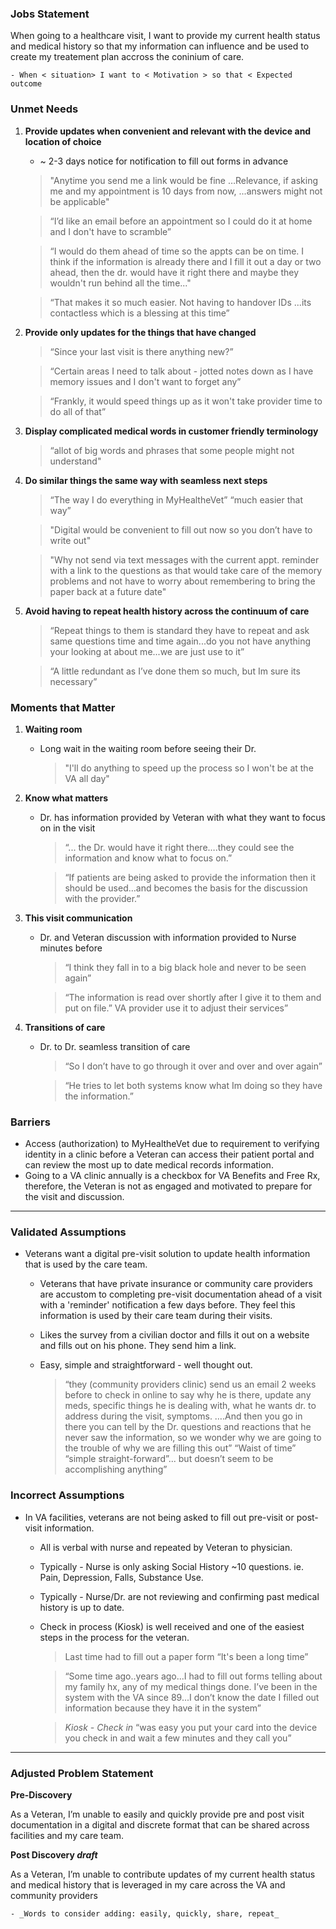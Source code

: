 ### Jobs Statement
When going to a healthcare visit, I want to provide my current health status and medical history so that my information can influence and be used to create my treatement plan accross the coninium of care. 

	- When < situation> I want to < Motivation > so that < Expected outcome

### Unmet Needs
1. **Provide updates when convenient and relevant with the device and location of choice**
	- ~ 2-3 days notice for notification to fill out forms in advance
	
	>  "Anytime you send me a link would be fine …Relevance, if asking me and my appointment is 10 days from now, ...answers might not be applicable"

	>  “I’d like an email before an appointment so I could do it at home and I don't have to scramble”

	> “I would do them ahead of time so the appts can be on time. I think if  the information is already there and I fill it out a day or two ahead,  then the dr. would have it right there and maybe they wouldn't run behind all the time..."

	> “That makes it so much easier. Not having to handover IDs ...its contactless which is a blessing at this time” 

2.  **Provide only updates for the things that have changed**
	 > “Since your last visit is there anything new?”
	 
	 > “Certain areas I need to talk about - jotted notes down as I have memory issues and I don't want to forget any”
	 
	 >  “Frankly, it would speed things up as it won't take provider time to do all of that”

4. **Display complicated medical words in customer friendly terminology** 
	 > “allot of big words and phrases that some people might not understand"

5. **Do similar things the same way with seamless next steps**
	> “The way I do everything in MyHealtheVet” “much easier that way” 
	
	> "Digital would be convenient to fill out now so you don’t have to write out"

	> "Why not send via text messages with the current appt. reminder with a link to the questions as that would take care of the memory problems and not have to worry about remembering to bring the paper back at a future date"
	
6. **Avoid having to repeat health history across the continuum of care**	
	 > “Repeat things to them is standard they have to repeat and ask same questions time and time again...do you not have anything your looking at about me...we are just use to it”
		
	> “A little redundant as I’ve done them so much, but Im sure its necessary”

### Moments that Matter
1.  **Waiting room** 
	- Long wait in the waiting room before seeing their Dr.
		> "I'll do anything to speed up the process so I won't be at the VA all day"

2. **Know what matters** 
	- Dr. has information provided by Veteran with what they want to focus on in the visit
	 	> “... the Dr. would have it right there….they could see the information and know what to focus on.”
		
		> “If patients are being asked to provide the information then it should be used…and becomes the basis for the discussion with the provider.”

3. **This visit communication** 
	- Dr. and Veteran discussion with information provided to Nurse minutes before
	 	> “I think they fall in to a big black hole and never to be seen again”
	 	
		> “The information is read over shortly after I give it to them and put on file.” VA provider use it to adjust their services”

4. **Transitions of care** 
	- Dr. to Dr. seamless transition of care
	 	> “So I don’t have to go through it over and over and over again”
	  	
		> “He tries to let both systems know what Im doing so they have the information.”
	
### Barriers

- Access (authorization) to MyHealtheVet due to requirement to verifying identity in a clinic before a Veteran can access their patient portal and can review the most up to date medical records information. 
- Going to a VA clinic annually is a checkbox for VA Benefits and Free Rx, therefore, the Veteran is not as engaged and motivated to prepare for the visit and discussion. 

---

### Validated Assumptions

- Veterans want a digital pre-visit solution to update health information that is used by the care team.
	- Veterans that have private insurance or community care providers are accustom to completing pre-visit documentation ahead of a visit with a 'reminder' notification a few days before.  They feel this information is used by their care team during their visits. 
	- Likes the survey from a civilian doctor and fills it out on a website and fills out on his phone. They send him a link.
	-  Easy, simple and straightforward - well thought out.
	
		> “they (community providers clinic) send us an email 2 weeks before to check in online to say why he is there, update any meds, specific things he is dealing with, what he wants dr. to address during the visit, symptoms. ….And then you go in there you can tell by the Dr. questions and reactions that he never saw the information, so we wonder why we are going to the trouble of why we are filling this out” “Waist of time” “simple straight-forward”... but doesn’t seem to be accomplishing anything”

	 
	
### Incorrect Assumptions

- In VA facilities, veterans are not being asked to fill out pre-visit or post-visit information.
	- All is verbal with nurse and repeated by Veteran to physician.
	- Typically - Nurse is only asking Social History ~10 questions.   ie. Pain, Depression, Falls, Substance Use.
	- Typically - Nurse/Dr. are not reviewing and confirming past medical history is up to date.
	- Check in process (Kiosk) is well received and one of the easiest steps in the process for the veteran.

		> Last time had to fill out a paper form “It's been a long time”
	
		> “Some time ago..years ago...I had to fill out forms telling about my family hx, any of my medical things done. I’ve been in the system with the VA since 89...I don’t know the date I filled out information because they have it in the system”
	
		>  _Kiosk - Check in_ “was easy you put your card into the device you check in and wait a few minutes and they call you”
		

---

### Adjusted Problem Statement
**Pre-Discovery**

As a Veteran, I’m unable to easily and quickly provide pre and post visit documentation in a digital and discrete format that can be shared across facilities and my care team.

**Post Discovery _draft_**

As a Veteran, I’m unable to contribute updates of my current health status and medical history that is leveraged in my care across the VA and community providers
	
	- _Words to consider adding: easily, quickly, share, repeat_
